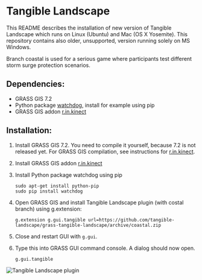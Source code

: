 Tangible Landscape
==================
This README describes the installation of new version of Tangible Landscape which runs on Linux (Ubuntu) and Mac (OS X Yosemite). This repository contains also older, unsupported, version running solely on MS Windows.

Branch coastal is used for a serious game where participants test different storm surge protection scenarios.

Dependencies:
-------------

-   GRASS GIS 7.2
-   Python package [watchdog](https://pypi.python.org/pypi/watchdog),
    install for example using pip
-   GRASS GIS addon
    [r.in.kinect](https://github.com/tangible-landscape/r.in.kinect)

Installation:
-------------

1.  Install GRASS GIS 7.2. You need to compile it yourself, because 7.2 is not released yet. For GRASS GIS compilation, see instructions for [r.in.kinect](https://github.com/tangible-landscape/r.in.kinect).
2.  Install GRASS GIS addon
    [r.in.kinect](https://github.com/tangible-landscape/r.in.kinect)
3.  Install Python package watchdog using pip

        sudo apt-get install python-pip
        sudo pip install watchdog

4.  Open GRASS GIS and install Tangible Landscape plugin (with costal branch) using g.extension:

        g.extension g.gui.tangible url=https://github.com/tangible-landscape/grass-tangible-landscape/archive/coastal.zip

5. Close and restart GUI with `g.gui`.

6.  Type this into GRASS GUI command console. A dialog
    should now open.

        g.gui.tangible
    
![Tangible Landscape plugin](https://github.com/tangible-landscape/grass-tangible-landscape/blob/master/tangible_landscape_dialog.png "Tangible Landscape plugin")


